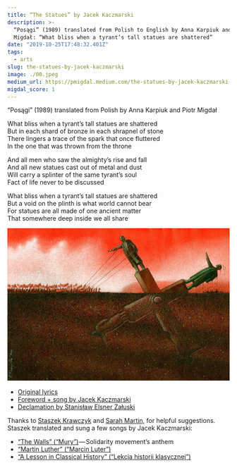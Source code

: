 ```yaml
---
title: “The Statues” by Jacek Kaczmarski
description: >-
  “Posągi” (1989) translated from Polish to English by Anna Karpiuk and Piotr
  Migdał: “What bliss when a tyrant’s tall statues are shattered”
date: "2019-10-25T17:48:32.401Z"
tags:
  - arts
slug: the-statues-by-jacek-kaczmarski
image: ./00.jpeg
medium_url: https://pmigdal.medium.com/the-statues-by-jacek-kaczmarski-7f9bb212be28
migdal_score: 1
---
```


“Posągi” (1989) translated from Polish by Anna Karpiuk and Piotr Migdał

What bliss when a tyrant’s tall statues are shattered  
But in each shard of bronze in each shrapnel of stone  
There lingers a trace of the spark that once fluttered  
In the one that was thrown from the throne

And all men who saw the almighty’s rise and fall  
And all new statues cast out of metal and dust  
Will carry a splinter of the same tyrant’s soul  
Fact of life never to be discussed

What bliss when a tyrant’s tall statues are shattered  
But a void on the plinth is what world cannot bear  
For statues are all made of one ancient matter  
That somewhere deep inside we all share

![Revolution by Paweł Kuczyński (`[Facebook](https://www.facebook.com/pawelkuczynskiart/) / [Instagram](https://www.instagram.com/pawelkuczynskiart/)). See also [78 More Brutally Honest Illustrations By Pawel Kuczynski Show What’s Wrong With Today’s Society](https://www.boredpanda.com/satirical-illustrations-polish-pawel-kuczynski/).`](./00.jpeg)

- [Original lyrics](https://www.kaczmarski.art.pl/tworczosc/wiersze/posagi/)
- [Foreword + song by Jacek Kaczmarski](https://www.youtube.com/watch?v=etJDP6GBt_Q)
- [Declamation by Stanisław Elsner Załuski](https://www.youtube.com/watch?v=dfmmYNSaR3g)

Thanks to [Staszek Krawczyk](https://patronite.pl/staszek_krawczyk) and [Sarah Martin,](https://medium.com/u/39462454f46a) for helpful suggestions. Staszek translated and sung a few songs by Jacek Kaczmarski:

- [“The Walls” (“Mury”)](https://www.youtube.com/watch?v=w5p8u1QN1ro) — Solidarity movement’s anthem
- [“Martin Luther” (“Marcin Luter”)](https://www.youtube.com/watch?v=1zlF9HZRh84)
- [“A Lesson in Classical History” (“Lekcja historii klasycznej”)](https://www.youtube.com/watch?v=7PPtUZvxg8U)
